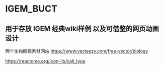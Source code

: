 # IGEM_BUCT
## 用于存放 IGEM 经典wiki样例 以及可借鉴的网页动画设计

两个生物图标素材网站
https://www.vecteezy.com/free-vector/biology

https://reactome.org/icon-lib/cell_type